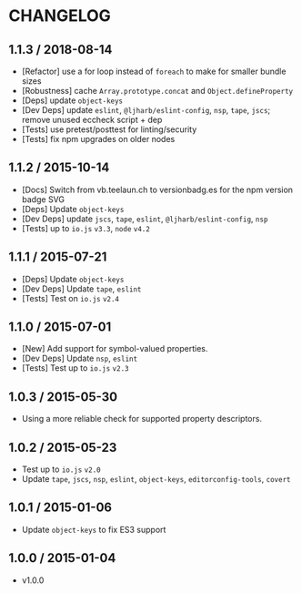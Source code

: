 # CHANGELOG

## 1.1.3 / 2018-08-14

* \[Refactor\] use a for loop instead of `foreach` to make for smaller bundle sizes
* \[Robustness\] cache `Array.prototype.concat` and `Object.defineProperty`
* \[Deps\] update `object-keys`
* \[Dev Deps\] update `eslint`, `@ljharb/eslint-config`, `nsp`, `tape`, `jscs`; remove unused eccheck script + dep
* \[Tests\] use pretest/posttest for linting/security
* \[Tests\] fix npm upgrades on older nodes

## 1.1.2 / 2015-10-14

* \[Docs\] Switch from vb.teelaun.ch to versionbadg.es for the npm version badge SVG
* \[Deps\] Update `object-keys`
* \[Dev Deps\] update `jscs`, `tape`, `eslint`, `@ljharb/eslint-config`, `nsp`
* \[Tests\] up to `io.js` `v3.3`, `node` `v4.2`

## 1.1.1 / 2015-07-21

* \[Deps\] Update `object-keys`
* \[Dev Deps\] Update `tape`, `eslint`
* \[Tests\] Test on `io.js` `v2.4`

## 1.1.0 / 2015-07-01

* \[New\] Add support for symbol-valued properties.
* \[Dev Deps\] Update `nsp`, `eslint`
* \[Tests\] Test up to `io.js` `v2.3`

## 1.0.3 / 2015-05-30

* Using a more reliable check for supported property descriptors.

## 1.0.2 / 2015-05-23

* Test up to `io.js` `v2.0`
* Update `tape`, `jscs`, `nsp`, `eslint`, `object-keys`, `editorconfig-tools`, `covert`

## 1.0.1 / 2015-01-06

* Update `object-keys` to fix ES3 support

## 1.0.0 / 2015-01-04

* v1.0.0

